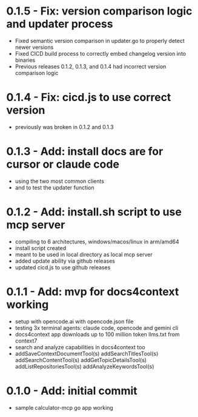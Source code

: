 # 0.1.5 - Fix: version comparison logic and updater process
- Fixed semantic version comparison in updater.go to properly detect newer versions
- Fixed CICD build process to correctly embed changelog version into binaries
- Previous releases 0.1.2, 0.1.3, and 0.1.4 had incorrect version comparison logic

# 0.1.4 - Fix: cicd.js to use correct version
- previously was broken in 0.1.2 and 0.1.3

# 0.1.3 - Add: install docs are for cursor or claude code
- using the two most common clients
- and to test the updater function

# 0.1.2 - Add: install.sh script to use mcp server
- compiling to 6 architectures, windows/macos/linux in arm/amd64
- install script created
- meant to be used in local directory as local mcp server
- added update ability via github releases
- updated cicd.js to use github releases

# 0.1.1 - Add: mvp for docs4context working
- setup with opencode.ai with opencode.json file
- testing 3x terminal agents: claude code, opencode and gemini cli
- docs4context app downloads up to 100 million token llms.txt from context7
- search and analyze capabilities in docs4context too
- addSaveContextDocumentTool(s)
	addSearchTitlesTool(s)
	addSearchContentTool(s)
	addGetTopicDetailsTool(s)
	addListRepositoriesTool(s)
	addAnalyzeKeywordsTool(s)

# 0.1.0 - Add: initial commit
- sample calculator-mcp go app working
